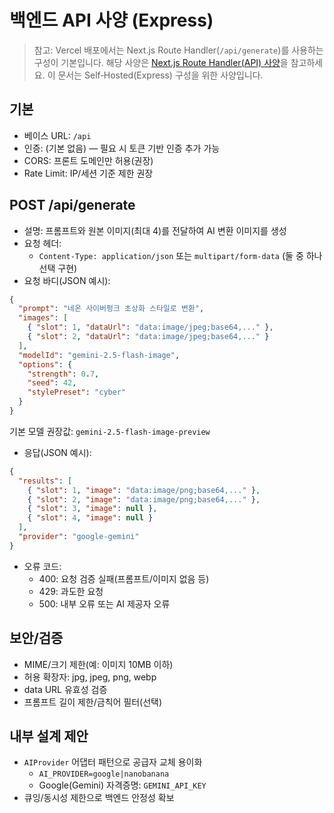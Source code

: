 # 백엔드 API 사양 (Express)

> 참고: Vercel 배포에서는 Next.js Route Handler(`/api/generate`)를 사용하는 구성이 기본입니다. 해당 사양은 [Next.js Route Handler(API) 사양](./route-handler.md)을 참고하세요. 이 문서는 Self‑Hosted(Express) 구성을 위한 사양입니다.

## 기본
- 베이스 URL: `/api`
- 인증: (기본 없음) — 필요 시 토큰 기반 인증 추가 가능
- CORS: 프론트 도메인만 허용(권장)
- Rate Limit: IP/세션 기준 제한 권장

## POST /api/generate
- 설명: 프롬프트와 원본 이미지(최대 4)를 전달하여 AI 변환 이미지를 생성
- 요청 헤더:
  - `Content-Type: application/json` 또는 `multipart/form-data` (둘 중 하나 선택 구현)
- 요청 바디(JSON 예시):
```json
{
  "prompt": "네온 사이버펑크 초상화 스타일로 변환",
  "images": [
    { "slot": 1, "dataUrl": "data:image/jpeg;base64,..." },
    { "slot": 2, "dataUrl": "data:image/jpeg;base64,..." }
  ],
  "modelId": "gemini-2.5-flash-image",
  "options": {
    "strength": 0.7,
    "seed": 42,
    "stylePreset": "cyber"
  }
}
```

기본 모델 권장값: `gemini-2.5-flash-image-preview`
- 응답(JSON 예시):
```json
{
  "results": [
    { "slot": 1, "image": "data:image/png;base64,..." },
    { "slot": 2, "image": "data:image/png;base64,..." },
    { "slot": 3, "image": null },
    { "slot": 4, "image": null }
  ],
  "provider": "google-gemini" 
}
```
- 오류 코드:
  - 400: 요청 검증 실패(프롬프트/이미지 없음 등)
  - 429: 과도한 요청
  - 500: 내부 오류 또는 AI 제공자 오류

## 보안/검증
- MIME/크기 제한(예: 이미지 10MB 이하)
- 허용 확장자: jpg, jpeg, png, webp
- data URL 유효성 검증
- 프롬프트 길이 제한/금칙어 필터(선택)

## 내부 설계 제안
- `AIProvider` 어댑터 패턴으로 공급자 교체 용이화
  - `AI_PROVIDER=google|nanobanana`
  - Google(Gemini) 자격증명: `GEMINI_API_KEY`
- 큐잉/동시성 제한으로 백엔드 안정성 확보
